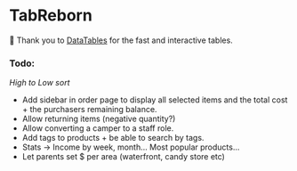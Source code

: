 # TabReborn
 
:raised_hands: Thank you to [DataTables](https://datatables.net) for the fast and interactive tables.

### Todo:
*High to Low sort*
- Add sidebar in order page to display all selected items and the total cost + the purchasers remaining balance.
- Allow returning items (negative quantity?)
- Allow converting a camper to a staff role.
- Add tags to products + be able to search by tags.
- Stats -> Income by week, month... Most popular products...
- Let parents set $ per area (waterfront, candy store etc)